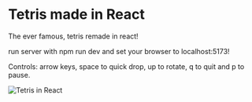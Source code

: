 # Tetris made in React

The ever famous, tetris remade in react!

run server with npm run dev and set your browser to localhost:5173!

Controls: arrow keys, space to quick drop, up to rotate, q to quit and p to pause.

![Tetris in React](https://imgur.com/H9kEVBt "Tetris in React")